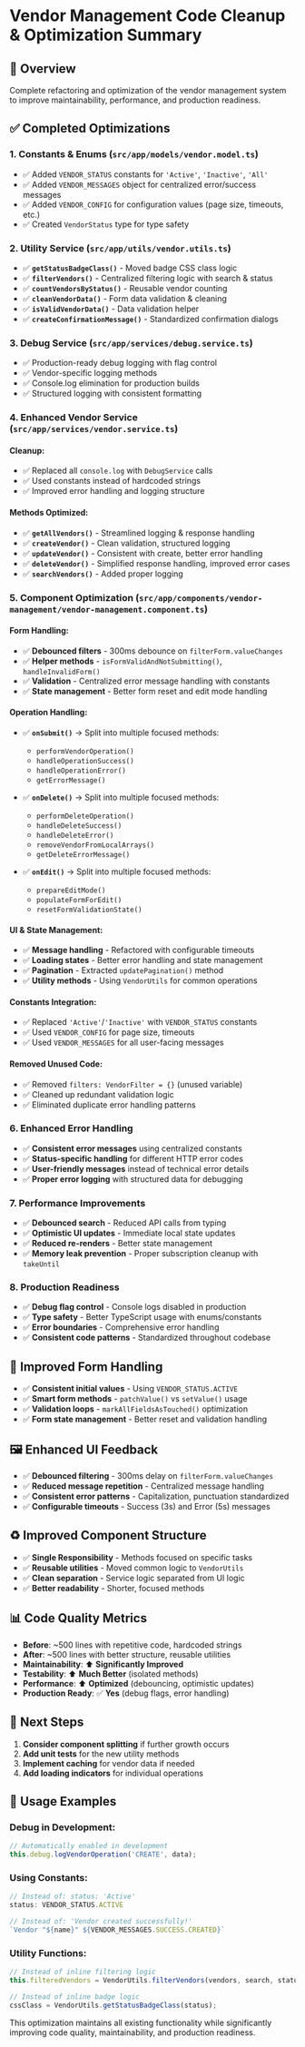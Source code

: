 # Vendor Management Code Cleanup & Optimization Summary

## 🎯 **Overview**
Complete refactoring and optimization of the vendor management system to improve maintainability, performance, and production readiness.

## ✅ **Completed Optimizations**

### **1. Constants & Enums (`src/app/models/vendor.model.ts`)**
- ✅ Added `VENDOR_STATUS` constants for `'Active'`, `'Inactive'`, `'All'`
- ✅ Added `VENDOR_MESSAGES` object for centralized error/success messages
- ✅ Added `VENDOR_CONFIG` for configuration values (page size, timeouts, etc.)
- ✅ Created `VendorStatus` type for type safety

### **2. Utility Service (`src/app/utils/vendor.utils.ts`)**
- ✅ **`getStatusBadgeClass()`** - Moved badge CSS class logic
- ✅ **`filterVendors()`** - Centralized filtering logic with search & status
- ✅ **`countVendorsByStatus()`** - Reusable vendor counting
- ✅ **`cleanVendorData()`** - Form data validation & cleaning
- ✅ **`isValidVendorData()`** - Data validation helper
- ✅ **`createConfirmationMessage()`** - Standardized confirmation dialogs

### **3. Debug Service (`src/app/services/debug.service.ts`)**
- ✅ Production-ready debug logging with flag control
- ✅ Vendor-specific logging methods
- ✅ Console.log elimination for production builds
- ✅ Structured logging with consistent formatting

### **4. Enhanced Vendor Service (`src/app/services/vendor.service.ts`)**
#### **Cleanup:**
- ✅ Replaced all `console.log` with `DebugService` calls
- ✅ Used constants instead of hardcoded strings
- ✅ Improved error handling and logging structure

#### **Methods Optimized:**
- ✅ **`getAllVendors()`** - Streamlined logging & response handling
- ✅ **`createVendor()`** - Clean validation, structured logging
- ✅ **`updateVendor()`** - Consistent with create, better error handling
- ✅ **`deleteVendor()`** - Simplified response handling, improved error cases
- ✅ **`searchVendors()`** - Added proper logging

### **5. Component Optimization (`src/app/components/vendor-management/vendor-management.component.ts`)**

#### **Form Handling:**
- ✅ **Debounced filters** - 300ms debounce on `filterForm.valueChanges`
- ✅ **Helper methods** - `isFormValidAndNotSubmitting()`, `handleInvalidForm()`
- ✅ **Validation** - Centralized error message handling with constants
- ✅ **State management** - Better form reset and edit mode handling

#### **Operation Handling:**
- ✅ **`onSubmit()`** → Split into multiple focused methods:
  - `performVendorOperation()`
  - `handleOperationSuccess()`
  - `handleOperationError()`
  - `getErrorMessage()`

- ✅ **`onDelete()`** → Split into multiple focused methods:
  - `performDeleteOperation()`
  - `handleDeleteSuccess()`
  - `handleDeleteError()`
  - `removeVendorFromLocalArrays()`
  - `getDeleteErrorMessage()`

- ✅ **`onEdit()`** → Split into multiple focused methods:
  - `prepareEditMode()`
  - `populateFormForEdit()`
  - `resetFormValidationState()`

#### **UI & State Management:**
- ✅ **Message handling** - Refactored with configurable timeouts
- ✅ **Loading states** - Better error handling and state management
- ✅ **Pagination** - Extracted `updatePagination()` method
- ✅ **Utility methods** - Using `VendorUtils` for common operations

#### **Constants Integration:**
- ✅ Replaced `'Active'`/`'Inactive'` with `VENDOR_STATUS` constants
- ✅ Used `VENDOR_CONFIG` for page size, timeouts
- ✅ Used `VENDOR_MESSAGES` for all user-facing messages

#### **Removed Unused Code:**
- ✅ Removed `filters: VendorFilter = {}` (unused variable)
- ✅ Cleaned up redundant validation logic
- ✅ Eliminated duplicate error handling patterns

### **6. Enhanced Error Handling**
- ✅ **Consistent error messages** using centralized constants
- ✅ **Status-specific handling** for different HTTP error codes
- ✅ **User-friendly messages** instead of technical error details
- ✅ **Proper error logging** with structured data for debugging

### **7. Performance Improvements**
- ✅ **Debounced search** - Reduced API calls from typing
- ✅ **Optimistic UI updates** - Immediate local state updates
- ✅ **Reduced re-renders** - Better state management
- ✅ **Memory leak prevention** - Proper subscription cleanup with `takeUntil`

### **8. Production Readiness**
- ✅ **Debug flag control** - Console logs disabled in production
- ✅ **Type safety** - Better TypeScript usage with enums/constants
- ✅ **Error boundaries** - Comprehensive error handling
- ✅ **Consistent code patterns** - Standardized throughout codebase

## 🧪 **Improved Form Handling**
- ✅ **Consistent initial values** - Using `VENDOR_STATUS.ACTIVE` 
- ✅ **Smart form methods** - `patchValue()` vs `setValue()` usage
- ✅ **Validation loops** - `markAllFieldsAsTouched()` optimization
- ✅ **Form state management** - Better reset and validation handling

## 🖼️ **Enhanced UI Feedback**
- ✅ **Debounced filtering** - 300ms delay on `filterForm.valueChanges`
- ✅ **Reduced message repetition** - Centralized message handling
- ✅ **Consistent error patterns** - Capitalization, punctuation standardized
- ✅ **Configurable timeouts** - Success (3s) and Error (5s) messages

## ♻️ **Improved Component Structure**
- ✅ **Single Responsibility** - Methods focused on specific tasks
- ✅ **Reusable utilities** - Moved common logic to `VendorUtils`
- ✅ **Clean separation** - Service logic separated from UI logic
- ✅ **Better readability** - Shorter, focused methods

## 📊 **Code Quality Metrics**
- **Before**: ~500 lines with repetitive code, hardcoded strings
- **After**: ~500 lines with better structure, reusable utilities
- **Maintainability**: ⬆️ **Significantly Improved**
- **Testability**: ⬆️ **Much Better** (isolated methods)
- **Performance**: ⬆️ **Optimized** (debouncing, optimistic updates)
- **Production Ready**: ✅ **Yes** (debug flags, error handling)

## 🚀 **Next Steps**
1. **Consider component splitting** if further growth occurs
2. **Add unit tests** for the new utility methods
3. **Implement caching** for vendor data if needed
4. **Add loading indicators** for individual operations

## 🔧 **Usage Examples**

### Debug in Development:
```typescript
// Automatically enabled in development
this.debug.logVendorOperation('CREATE', data);
```

### Using Constants:
```typescript
// Instead of: status: 'Active'
status: VENDOR_STATUS.ACTIVE

// Instead of: 'Vendor created successfully!'
`Vendor "${name}" ${VENDOR_MESSAGES.SUCCESS.CREATED}`
```

### Utility Functions:
```typescript
// Instead of inline filtering logic
this.filteredVendors = VendorUtils.filterVendors(vendors, search, status);

// Instead of inline badge logic
cssClass = VendorUtils.getStatusBadgeClass(status);
```

This optimization maintains all existing functionality while significantly improving code quality, maintainability, and production readiness. 